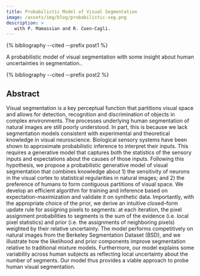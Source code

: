 ```yaml
---
title: Probabilistic Model of Visual Segmentation
image: /assets/img/blog/probabilistic-seg.png
description: > 
   with P. Mamassian and R. Coen-Cagli.
---
```


{% bibliography --cited --prefix post1 %}

A probabilistic model of visual segmentation with some insight about human uncertainties in segmentation.<!--{% cite vacher2019probabilistic  --prefix post1 %}-->. 

{% bibliography --cited --prefix post2 %}

## Abstract<!--{% cite vacher2019probabilistic  --prefix post2 %}-->

Visual segmentation is a key perceptual function that partitions visual space and allows for detection, recognition and discrimination of objects in complex environments. The processes underlying human segmentation of natural images are still poorly understood. In part, this is because we lack segmentation models consistent with experimental and theoretical knowledge in visual neuroscience. Biological sensory systems have been shown to approximate probabilistic inference to interpret their inputs. This requires a generative model that captures both the statistics of the sensory inputs and expectations about the causes of those inputs. Following this hypothesis, we propose a probabilistic generative model of visual segmentation that combines knowledge about 1) the sensitivity of neurons in the visual cortex to statistical regularities in natural images; and 2) the preference of humans to form contiguous partitions of visual space. We develop an efficient algorithm for training and inference based on expectation-maximization and validate it on synthetic data. Importantly, with the appropriate choice of the prior, we derive an intuitive closed–form update rule for assigning pixels to segments: at each iteration, the pixel assignment probabilities to segments is the sum of the evidence (i.e. local pixel statistics) and prior (i.e. the assignments of neighboring pixels) weighted by their relative uncertainty. The model performs competitively on natural images from the Berkeley Segmentation Dataset (BSD), and we illustrate how the likelihood and prior components improve segmentation relative to traditional mixture models. Furthermore, our model explains some variability across human subjects as reflecting local uncertainty about the number of segments. Our model thus provides a viable approach to probe human visual segmentation.


